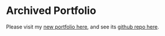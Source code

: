 # Archived Portfolio

Please visit my [new portfolio here](https://haruka-ogino.vercel.app/), and see its [github repo here](https://github.com/haruka-ogino/new-portfolio).
